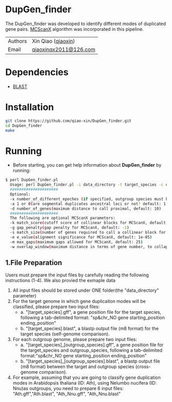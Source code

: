 # DupGen_finder
The DupGen_finder was developed to identify different modes of duplicated gene pairs. [MCScanX](http://chibba.pgml.uga.edu/mcscan2/) algorithm was incorporated in this pipeline.

| | |
| --- | --- |
| Authors | Xin Qiao ([qiaoxin](https://github.com/qiao-xin)) |
| Email   | <qiaoxinqx2011@126.com> |

# Dependencies
 - [BLAST](https://blast.ncbi.nlm.nih.gov/Blast.cgi)
# Installation
```bash
git clone https://github.com/qiao-xin/DupGen_finder.git
cd DupGen_finder
make
```

# Running
 - Before starting, you can get help information about **DupGen_finder** by running:
```bash
$ perl DupGen_finder.pl
  Usage: perl DupGen_finder.pl -i data_directory -t target_species -c outgroup_species(comma_delimited) -o output_directory
  #####################
  Optional:
  -x number_of_different_epoches (if specified, outgroup species must be provided in the order of divergence from the target species(most recent first), default: 1, only consider the transposed duplications that occurred after the divergence between target species and all outgroups )
  -a 1 or 0(are segmental duplicates ancestral loci or not? default: 1, yes)
  -d number_of_genes(maximum distance to call proximal, default: 10)
  #####################
  The following are optional MCScanX parameters:
  -k match_score(cutoff score of collinear blocks for MCScanX, default: 50)
  -g gap_penalty(gap penalty for MCScanX, default: -1)
  -s match_size(number of genes required to call a collinear block for MCScanX, default: 5)
  -e e_value(alignment significance for MCScanX, default: 1e-05)
  -m max_gaps(maximum gaps allowed for MCScanX, default: 25)
  -w overlap_window(maximum distance in terms of gene number, to collapse BLAST matches for MCScanX, default: 5)
```

## 1.File Preparation
Users must prepare the input files by carefully reading the following instructions (1-4). We also provied the exmaple data 

1. All input files should be stored under ONE folder(the "data_directory" parameter)
2. For the target genome in which gene duplicaiton modes will be classified, please prepare two input files:
   - a. "[target_species].gff", a gene position file for the target species, following a tab-delimited format: "sp&chr_NO      gene    starting_position       ending_position"
   - b. "[target_species].blast", a blastp output file (m8 format) for the target species (self-genome comparison).
3. For each outgroup genome, please prepare two input files:
   - a. "[target_species]_[outgroup_species].gff", a gene position file for the target_species and outgroup_species, following a tab-delimited format:"sp&chr_NO      gene    starting_position       ending_position"
   - b. "[target_species]_[outgroup_species].blast", a blastp output file (m8 format) between the target and outgroup species (cross-genome comparison).
4. For example, assuming that you are going to classify gene duplication modes in Arabidopsis thaliana (ID: Ath), using Nelumbo nucifera (ID: Nnu)as outgroups, you need to prepare 6 input files: "Ath.gff","Ath.blast", "Ath_Nnu.gff", "Ath_Nnu.blast"
